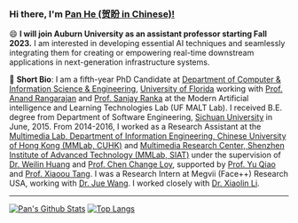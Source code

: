 ### Hi there, I'm [Pan He (贺盼 in Chinese)!](https://panhe.org/) 

😄 **I will join Auburn University as an assistant professor starting Fall 2023.** I am interested in developing essential AI techniques and seamlessly integrating them for creating or empowering real-time downstream applications in next-generation infrastructure systems.

🌱 **Short Bio**: I am a fifth-year PhD Candidate at [Department of Computer & Information Science & Engineering](https://www.cise.ufl.edu/), [University of Florida](https://www.ufl.edu/) working with [Prof. Anand Rangarajan](https://www.cise.ufl.edu/~anand/) and [Prof. Sanjay Ranka](https://sanjayranka.com/) at the Modern Artificial intelligence and Learning Technologies Lab (UF MALT Lab). I received B.E. degree from Department of Software Engineering, [Sichuan University](https://www.scu.edu.cn/) in June, 2015. From 2014-2016, I worked as a Research Assistant at the [Multimedia Lab, Department of Information Engineering, Chinese University of Hong Kong (MMLab, CUHK)](http://mmlab.ie.cuhk.edu.hk/) and [Multimedia Research Center, Shenzhen Institute of Advanced Technology (MMLab, SIAT)](http://mmlab.siat.ac.cn/) under the supervision of [Dr. Weilin Huang](http://www.whuang.org/) and [Prof. Chen Change Loy](https://www.mmlab-ntu.com/person/ccloy/), supported by [Prof. Yu Qiao](http://mmlab.siat.ac.cn/yuqiao/) and [Prof. Xiaoou Tang](http://www.ie.cuhk.edu.hk/people/xotang.shtml). I was a Research Intern at Megvii (Face++) Research USA, working with [Dr. Jue Wang](https://juewang725.github.io/). I worked closely with [Dr. Xiaolin Li](http://www.cognizationlab.ai/andyli).

----

[![Pan's Github Stats](https://github-readme-stats.vercel.app/api?username=bestsonny&theme=material-palenight&include_all_commits=true)](https://github.com/anuraghazra/github-readme-stats)
[![Top Langs](https://github-readme-stats.vercel.app/api/top-langs/?username=bestsonny&theme=material-palenight&layout=compact)](https://github.com/anuraghazra/github-readme-stats)


